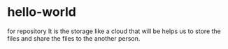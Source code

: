 # hello-world
for repository
It is the storage like a cloud that will be helps us to store the files and share the files to the another person.
